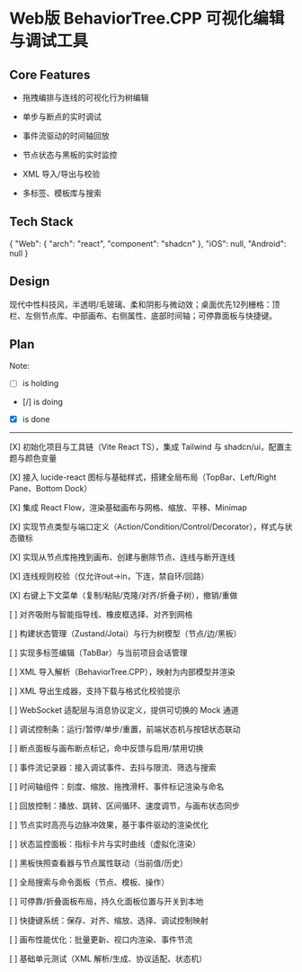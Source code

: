 # Web版 BehaviorTree.CPP 可视化编辑与调试工具

## Core Features

- 拖拽编排与连线的可视化行为树编辑

- 单步与断点的实时调试

- 事件流驱动的时间轴回放

- 节点状态与黑板的实时监控

- XML 导入/导出与校验

- 多标签、模板库与搜索

## Tech Stack

{
  "Web": {
    "arch": "react",
    "component": "shadcn"
  },
  "iOS": null,
  "Android": null
}

## Design

现代中性科技风，半透明/毛玻璃、柔和阴影与微动效；桌面优先12列栅格：顶栏、左侧节点库、中部画布、右侧属性、底部时间轴；可停靠面板与快捷键。

## Plan

Note: 

- [ ] is holding
- [/] is doing
- [X] is done

---

[X] 初始化项目与工具链（Vite React TS），集成 Tailwind 与 shadcn/ui，配置主题与颜色变量

[X] 接入 lucide-react 图标与基础样式，搭建全局布局（TopBar、Left/Right Pane、Bottom Dock）

[X] 集成 React Flow，渲染基础画布与网格、缩放、平移、Minimap

[X] 实现节点类型与端口定义（Action/Condition/Control/Decorator），样式与状态徽标

[X] 实现从节点库拖拽到画布、创建与删除节点、连线与断开连线

[X] 连线规则校验（仅允许out→in，下连，禁自环/回路）

[X] 右键上下文菜单（复制/粘贴/克隆/对齐/折叠子树），撤销/重做

[ ] 对齐吸附与智能指导线、橡皮框选择、对齐到网格

[ ] 构建状态管理（Zustand/Jotai）与行为树模型（节点/边/黑板）

[ ] 实现多标签编辑（TabBar）与当前项目会话管理

[ ] XML 导入解析（BehaviorTree.CPP），映射为内部模型并渲染

[ ] XML 导出生成器，支持下载与格式化校验提示

[ ] WebSocket 适配层与消息协议定义，提供可切换的 Mock 通道

[ ] 调试控制条：运行/暂停/单步/重置，前端状态机与按钮状态联动

[ ] 断点面板与画布断点标记，命中反馈与启用/禁用切换

[ ] 事件流记录器：接入调试事件、去抖与限流、筛选与搜索

[ ] 时间轴组件：刻度、缩放、拖拽滑杆、事件标记渲染与命名

[ ] 回放控制：播放、跳转、区间循环、速度调节，与画布状态同步

[ ] 节点实时高亮与边脉冲效果，基于事件驱动的渲染优化

[ ] 状态监控面板：指标卡片与实时曲线（虚拟化渲染）

[ ] 黑板快照查看器与节点属性联动（当前值/历史）

[ ] 全局搜索与命令面板（节点、模板、操作）

[ ] 可停靠/折叠面板布局，持久化面板位置与开关到本地

[ ] 快捷键系统：保存、对齐、缩放、选择、调试控制映射

[ ] 画布性能优化：批量更新、视口内渲染、事件节流

[ ] 基础单元测试（XML 解析/生成、协议适配、状态机）
